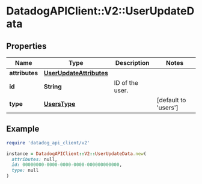 # DatadogAPIClient::V2::UserUpdateData

## Properties

| Name | Type | Description | Notes |
| ---- | ---- | ----------- | ----- |
| **attributes** | [**UserUpdateAttributes**](UserUpdateAttributes.md) |  |  |
| **id** | **String** | ID of the user. |  |
| **type** | [**UsersType**](UsersType.md) |  | [default to &#39;users&#39;] |

## Example

```ruby
require 'datadog_api_client/v2'

instance = DatadogAPIClient::V2::UserUpdateData.new(
  attributes: null,
  id: 00000000-0000-0000-0000-000000000000,
  type: null
)
```

